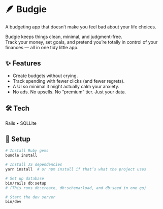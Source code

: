 # 🪶 Budgie

A budgeting app that doesn’t make you feel bad about your life choices.

Budgie keeps things clean, minimal, and judgment-free.  
Track your money, set goals, and pretend you’re totally in control of your finances — all in one tidy little app.

## ✨ Features

- Create budgets without crying.
- Track spending with fewer clicks (and fewer regrets).
- A UI so minimal it might actually calm your anxiety.
- No ads. No upsells. No “premium” tier. Just your data.

## 🛠 Tech

Rails • SQLLite

## 🚀 Setup

```bash
# Install Ruby gems
bundle install

# Install JS dependencies
yarn install  # or npm install if that’s what the project uses

# Set up database
bin/rails db:setup
# (This runs db:create, db:schema:load, and db:seed in one go)

# Start the dev server
bin/dev
```
